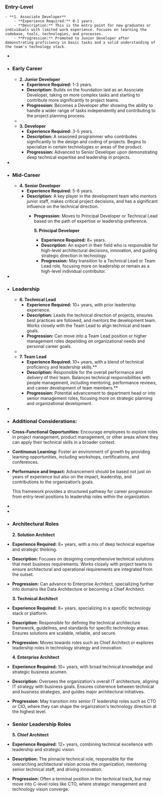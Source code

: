 ### Entry-Level
	- **1. Associate Developer**
		- **Experience Required:** 0-1 years.
		- **Description:** This is the entry point for new graduates or individuals with limited work experience. Focuses on learning the codebase, tools, technologies, and processes.
		- **Progression:** Promoted to Junior Developer after demonstrating proficiency in basic tasks and a solid understanding of the team's technology stack.
-
- ### Early Career
	- **2. Junior Developer**
		- **Experience Required:** 1-3 years.
		- **Description:** Builds on the foundation laid as an Associate Developer, taking on more complex tasks and starting to contribute more significantly to project teams.
		- **Progression:** Becomes a Developer after showing the ability to handle a wider range of tasks independently and contributing to the project planning process.
	-
	- **3. Developer**
		- **Experience Required:** 3-5 years.
		- **Description:** A seasoned programmer who contributes significantly to the design and coding of projects. Begins to specialize in certain technologies or areas of the product.
		- **Progression:** Advanced to Senior Developer upon demonstrating deep technical expertise and leadership in projects.
-
- ### Mid-Career
	- **4. Senior Developer**
		- **Experience Required:** 5-8 years.
		- **Description:** A key player in the development team who mentors junior staff, makes critical project decisions, and has a significant influence on the technical direction.
			- **Progression:** Moves to Principal Developer or Technical Lead based on the path of expertise or leadership preference.
			  
			  **5. Principal Developer**
				- **Experience Required:** 8+ years.
				- **Description:** An expert in their field who is responsible for high-level architectural decisions, innovation, and guiding strategic direction in technology.
				- **Progression:** May transition to a Technical Lead or Team Lead role, focusing more on leadership or remain as a high-level individual contributor.
-
- ### Leadership
	- **6. Technical Lead**
		- **Experience Required:** 10+ years, with prior leadership experience.
		- **Description:** Leads the technical direction of projects, ensures best practices are followed, and mentors the development team. Works closely with the Team Lead to align technical and team goals.
		- **Progression:** Can move into a Team Lead position or higher management roles depending on organizational needs and personal career goals.
	-
	- **7. Team Lead**
		- **Experience Required:** 10+ years, with a blend of technical proficiency and leadership skills.**
		- **Description:** Responsible for the overall performance and delivery of their team. Balances technical responsibilities with people management, including mentoring, performance reviews, and career development of team members.**
		- **Progression:** Potential advancement to department head or into senior management roles, focusing more on strategic planning and organizational development.
-
- ### Additional Considerations:
- **Cross-Functional Opportunities:** Encourage employees to explore roles in project management, product management, or other areas where they can apply their technical skills in a broader context.
- **Continuous Learning:** Foster an environment of growth by providing learning opportunities, including workshops, certifications, and conferences.
- **Performance and Impact:** Advancement should be based not just on years of experience but also on the impact, leadership, and contributions to the organization’s goals.
  
  This framework provides a structured pathway for career progression from entry-level positions to leadership roles within the organization.
-
-
- ### Architectural Roles
  
  **2. Solution Architect**
- **Experience Required:** 8+ years, with a mix of deep technical expertise and strategic thinking.
- **Description:** Focuses on designing comprehensive technical solutions that meet business requirements. Works closely with project teams to ensure architectural and operational requirements are integrated from the outset.
- **Progression:** Can advance to Enterprise Architect, specializing further into domains like Data Architecture or becoming a Chief Architect.
  
  **3. Technical Architect**
- **Experience Required:** 8+ years, specializing in a specific technology stack or platform.
- **Description:** Responsible for defining the technical architecture framework, guidelines, and standards for specific technology areas. Ensures solutions are scalable, reliable, and secure.
- **Progression:** Moves towards roles such as Chief Architect or explores leadership roles in technology strategy and innovation.
  
  **4. Enterprise Architect**
- **Experience Required:** 10+ years, with broad technical knowledge and strategic business acumen.
- **Description:** Oversees the organization's overall IT architecture, aligning IT strategy with business goals. Ensures coherence between technical and business strategies, and guides major architectural initiatives.
- **Progression:** May transition into senior IT leadership roles such as CTO or CIO, where they can shape the organization's technology direction at the highest level.
- ### Senior Leadership Roles
  
  **5. Chief Architect**
- **Experience Required:** 12+ years, combining technical excellence with leadership and strategic vision.
- **Description:** The pinnacle technical role, responsible for the overarching architectural vision across the organization, mentoring senior technical staff, and driving innovation.
- **Progression:** Often a terminal position in the technical track, but may move into C-level roles like CTO, where strategic management and technology vision converge.